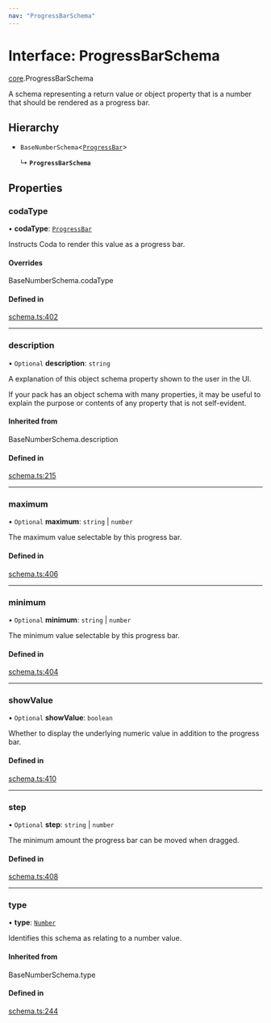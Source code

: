 ```yaml
---
nav: "ProgressBarSchema"
---
```

# Interface: ProgressBarSchema

[core](../modules/core.md).ProgressBarSchema

A schema representing a return value or object property that is a number that should
be rendered as a progress bar.

## Hierarchy

- `BaseNumberSchema`<[`ProgressBar`](../enums/core.ValueHintType.md#progressbar)\>

  ↳ **`ProgressBarSchema`**

## Properties

### codaType

• **codaType**: [`ProgressBar`](../enums/core.ValueHintType.md#progressbar)

Instructs Coda to render this value as a progress bar.

#### Overrides

BaseNumberSchema.codaType

#### Defined in

[schema.ts:402](https://github.com/coda/packs-sdk/blob/main/schema.ts#L402)

___

### description

• `Optional` **description**: `string`

A explanation of this object schema property shown to the user in the UI.

If your pack has an object schema with many properties, it may be useful to
explain the purpose or contents of any property that is not self-evident.

#### Inherited from

BaseNumberSchema.description

#### Defined in

[schema.ts:215](https://github.com/coda/packs-sdk/blob/main/schema.ts#L215)

___

### maximum

• `Optional` **maximum**: `string` \| `number`

The maximum value selectable by this progress bar.

#### Defined in

[schema.ts:406](https://github.com/coda/packs-sdk/blob/main/schema.ts#L406)

___

### minimum

• `Optional` **minimum**: `string` \| `number`

The minimum value selectable by this progress bar.

#### Defined in

[schema.ts:404](https://github.com/coda/packs-sdk/blob/main/schema.ts#L404)

___

### showValue

• `Optional` **showValue**: `boolean`

Whether to display the underlying numeric value in addition to the progress bar.

#### Defined in

[schema.ts:410](https://github.com/coda/packs-sdk/blob/main/schema.ts#L410)

___

### step

• `Optional` **step**: `string` \| `number`

The minimum amount the progress bar can be moved when dragged.

#### Defined in

[schema.ts:408](https://github.com/coda/packs-sdk/blob/main/schema.ts#L408)

___

### type

• **type**: [`Number`](../enums/core.ValueType.md#number)

Identifies this schema as relating to a number value.

#### Inherited from

BaseNumberSchema.type

#### Defined in

[schema.ts:244](https://github.com/coda/packs-sdk/blob/main/schema.ts#L244)
